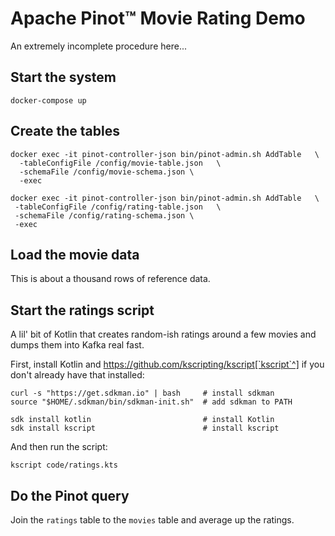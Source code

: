 # Apache Pinot™ Movie Rating Demo

An extremely incomplete procedure here...

## Start the system

```
docker-compose up
```

## Create the tables

```
docker exec -it pinot-controller-json bin/pinot-admin.sh AddTable   \
  -tableConfigFile /config/movie-table.json   \
  -schemaFile /config/movie-schema.json \
  -exec
 ```

 ```
docker exec -it pinot-controller-json bin/pinot-admin.sh AddTable   \
  -tableConfigFile /config/rating-table.json   \
  -schemaFile /config/rating-schema.json \
  -exec
 ```

 ## Load the movie data

 This is about a thousand rows of reference data.


 ## Start the ratings script

 A lil' bit of Kotlin that creates random-ish ratings around a few movies and dumps them into Kafka real fast.

First, install Kotlin and https://github.com/kscripting/kscript[`kscript`^] if you don't already have that installed:

```
curl -s "https://get.sdkman.io" | bash     # install sdkman
source "$HOME/.sdkman/bin/sdkman-init.sh"  # add sdkman to PATH

sdk install kotlin                         # install Kotlin
sdk install kscript                        # install kscript
```

And then run the script:

```
kscript code/ratings.kts
```

 ## Do the Pinot query

 Join the `ratings` table to the `movies` table and average up the ratings.